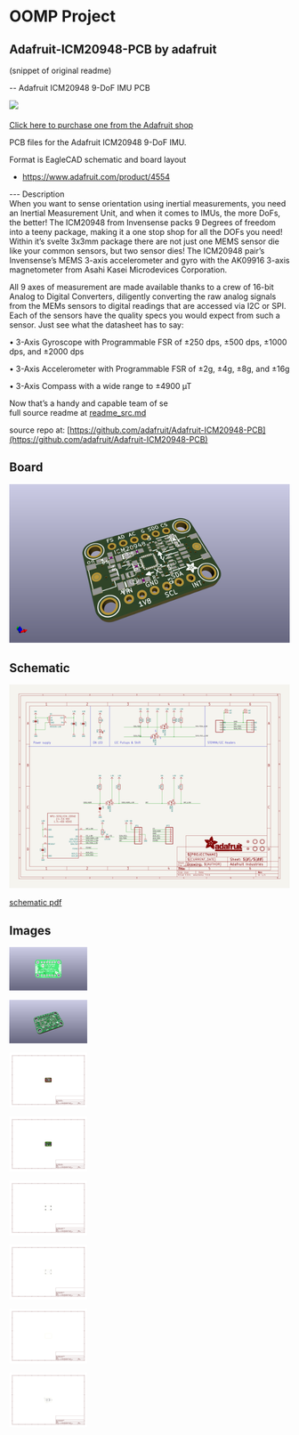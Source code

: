 # OOMP Project  
## Adafruit-ICM20948-PCB  by adafruit  
  
(snippet of original readme)  
  
-- Adafruit ICM20948 9-DoF IMU PCB  
  
<a href="http://www.adafruit.com/products/4554"><img src="assets/4554.png?raw=true" width="500px"><br/>  
Click here to purchase one from the Adafruit shop</a>  
  
PCB files for the Adafruit ICM20948 9-DoF IMU.   
  
Format is EagleCAD schematic and board layout  
* https://www.adafruit.com/product/4554  
  
--- Description  
When you want to sense orientation using inertial measurements, you need an Inertial Measurement Unit, and when it comes to IMUs, the more DoFs, the better! The ICM20948 from Invensense packs 9 Degrees of freedom into a teeny package, making it a one stop shop for all the DOFs you need! Within it’s svelte 3x3mm package there are not just one MEMS sensor die like your common sensors, but two sensor dies! The ICM20948 pair’s Invensense’s MEMS 3-axis accelerometer and gyro with the AK09916 3-axis magnetometer from Asahi Kasei Microdevices Corporation.  
  
 All 9 axes of measurement are made available thanks to a crew of 16-bit Analog to Digital Converters, diligently converting the raw analog signals from the MEMs sensors to digital readings that are accessed via I2C or SPI. Each of the sensors have the quality specs you would expect from such a sensor. Just see what the datasheet has to say:  
  
• 3-Axis Gyroscope with Programmable FSR of ±250 dps, ±500 dps, ±1000 dps, and ±2000 dps  
  
• 3-Axis Accelerometer with Programmable FSR of ±2g, ±4g, ±8g, and ±16g  
  
• 3-Axis Compass with a wide range to ±4900 µT  
  
Now that’s a handy and capable team of se  
  full source readme at [readme_src.md](readme_src.md)  
  
source repo at: [https://github.com/adafruit/Adafruit-ICM20948-PCB](https://github.com/adafruit/Adafruit-ICM20948-PCB)  
## Board  
  
[![working_3d.png](working_3d_600.png)](working_3d.png)  
## Schematic  
  
[![working_schematic.png](working_schematic_600.png)](working_schematic.png)  
  
[schematic pdf](working_schematic.pdf)  
## Images  
  
[![working_3D_bottom.png](working_3D_bottom_140.png)](working_3D_bottom.png)  
  
[![working_3D_top.png](working_3D_top_140.png)](working_3D_top.png)  
  
[![working_assembly_page_01.png](working_assembly_page_01_140.png)](working_assembly_page_01.png)  
  
[![working_assembly_page_02.png](working_assembly_page_02_140.png)](working_assembly_page_02.png)  
  
[![working_assembly_page_03.png](working_assembly_page_03_140.png)](working_assembly_page_03.png)  
  
[![working_assembly_page_04.png](working_assembly_page_04_140.png)](working_assembly_page_04.png)  
  
[![working_assembly_page_05.png](working_assembly_page_05_140.png)](working_assembly_page_05.png)  
  
[![working_assembly_page_06.png](working_assembly_page_06_140.png)](working_assembly_page_06.png)  
